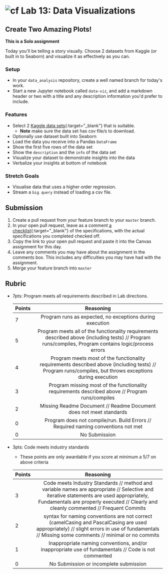 # ![cf](http://i.imgur.com/7v5ASc8.png) Lab 13: Data Visualizations

## Create Two Amazing Plots!

**This is a Solo assignment**
<!-- short description of project -->
Today you'll be telling a story visually. Choose 2 datasets from Kaggle (or built in to Seaborn) and visualize it as effectively as you can.

### Setup
- In your `data_analysis` repository, create a well named branch for today's work.
- Start a new Jupyter notebook called `data-viz`, and add a markdown header or two with a title and any description information you'd prefer to include.

### Features
- Select 2 [Kaggle data sets](https://www.kaggle.com/datasets){:target="_blank"} that is suitable.
    - **Note** make sure the data set has csv file/s to download.
- Optionally use dataset built into Seaborn
- Load the data you receive into a Pandas `DataFrame`
- Show the first five rows of the data set
- Show the `description` and the `info` of the data set
- Visualize your dataset to demonstrate insights into the data
- Verbalize your insights at bottom of notebook

### Stretch Goals
- Visualise data that uses a higher order regression.
- Stream a `big query` instead of loading a csv file.

## Submission
1. Create a pull request from your feature branch to your `master` branch.
2. In your open pull request, leave as a comment [a checklist](https://github.com/blog/1825-task-lists-in-all-markdown-documents){:target="_blank"} of the specifications, with the actual specifications you completed checked off.
3. Copy the link to your open pull request and paste it into the Canvas assignment for this day.
4. Leave any comments you may have about the assignment in the comments box. This includes any difficulties you may have had with the assignment.
5. Merge your feature branch into `master`

## Rubric
- 7pts: Program meets all requirements described in Lab directions.

	Points  | Reasoning |
	 ------------ | :-----------: |
	7       | Program runs as expected, no exceptions during execution |
	5       | Program meets all of the  functionality requirements described above (including tests) // Program runs/compiles, Program contains logic/process errors|
	4       | Program meets most of the functionality requirements described above (including tests)  // Program runs/compiles, but throws exceptions during execution |
	3       | Program missing most of the functionality requirements described above // Program runs/compiles |
	2       | Missing Readme Document // Readme Document does not meet standards |
	0       | Program does not compile/run. Build Errors // Required naming conventions not met |
	0       | No Submission |

- 3pts: Code meets industry standards
	- These points are only awardable if you score at minimum a 5/7 on above criteria

	Points  | Reasoning |
	 ------------ | :-----------: |
	3       | Code meets Industry Standards // method and variable names are appropriate // Selective and iterative statements are used appropriately, Fundamentals are properly executed // Clearly and cleanly commented // Frequent Commits |
	2       | syntax for naming conventions are not correct (camelCasing and PascalCasing are used appropriately) // slight errors in use of fundamentals // Missing some comments // minimal or no commits |
	1       | Inappropriate naming conventions, and/or inappropriate use of fundamentals // Code is not commented  |
	0       | No Submission or incomplete submission |

